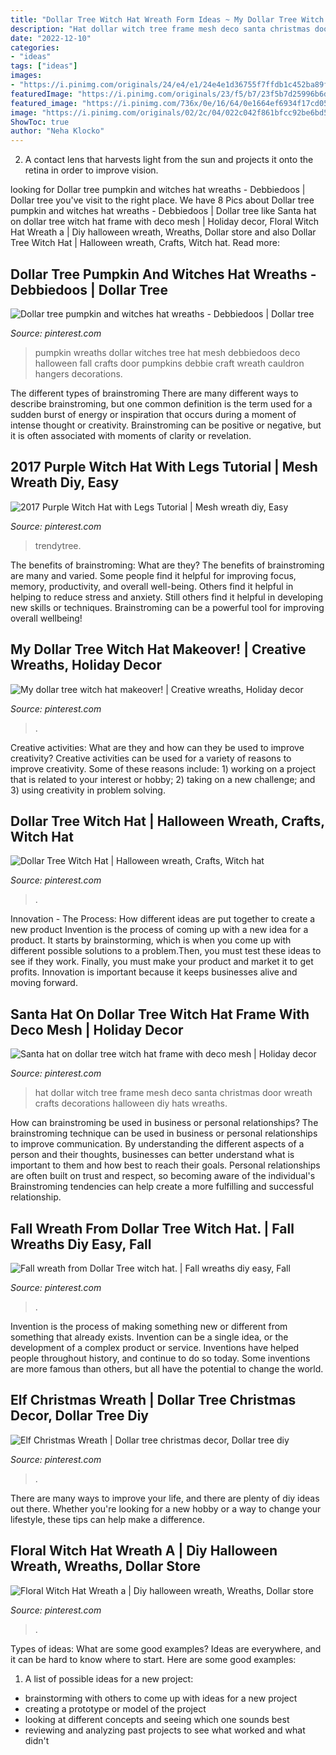 ```yaml
---
title: "Dollar Tree Witch Hat Wreath Form Ideas ~ My Dollar Tree Witch Hat Makeover!"
description: "Hat dollar witch tree frame mesh deco santa christmas door wreath crafts decorations halloween diy hats wreaths"
date: "2022-12-10"
categories:
- "ideas"
tags: ["ideas"]
images:
- "https://i.pinimg.com/originals/24/e4/e1/24e4e1d36755f7ffdb1c452ba89f7423.jpg"
featuredImage: "https://i.pinimg.com/originals/23/f5/b7/23f5b7d25996b6db1021241ac1e4712c.jpg"
featured_image: "https://i.pinimg.com/736x/0e/16/64/0e1664ef6934f17cd05431eeb1a89369.jpg"
image: "https://i.pinimg.com/originals/02/2c/04/022c042f861bfcc92be6bd5c4c464eec.jpg"
ShowToc: true
author: "Neha Klocko"
---
```



2. A contact lens that harvests light from the sun and projects it onto the retina in order to improve vision.

	

		
looking for Dollar tree pumpkin and witches hat wreaths - Debbiedoos | Dollar tree you've visit to the right place. We have 8 Pics about Dollar tree pumpkin and witches hat wreaths - Debbiedoos | Dollar tree like Santa hat on dollar tree witch hat frame with deco mesh | Holiday decor, Floral Witch Hat Wreath a | Diy halloween wreath, Wreaths, Dollar store and also Dollar Tree Witch Hat | Halloween wreath, Crafts, Witch hat. Read more:
		
    
## Dollar Tree Pumpkin And Witches Hat Wreaths - Debbiedoos | Dollar Tree

<img loading=lazy src="https://i.pinimg.com/originals/24/e4/e1/24e4e1d36755f7ffdb1c452ba89f7423.jpg" onerror="this.onerror=null;this.src='https://tse3.mm.bing.net/th?id=OIP.NgiMM2-khvMm-N3xJ3chUgHaNk&amp;pid=15.1';" alt="Dollar tree pumpkin and witches hat wreaths - Debbiedoos | Dollar tree">

_Source: pinterest.com_

>pumpkin wreaths dollar witches tree hat mesh debbiedoos deco halloween fall crafts door pumpkins debbie craft wreath cauldron hangers decorations. 

	

The different types of brainstroming
There are many different ways to describe brainstroming, but one common definition is the term used for a sudden burst of energy or inspiration that occurs during a moment of intense thought or creativity. Brainstroming can be positive or negative, but it is often associated with moments of clarity or revelation.

    
## 2017 Purple Witch Hat With Legs Tutorial | Mesh Wreath Diy, Easy

<img loading=lazy src="https://i.pinimg.com/originals/93/25/51/9325514ed3c559ed17ee11de0c35f610.jpg" onerror="this.onerror=null;this.src='https://tse1.mm.bing.net/th?id=OIP.iSXFPyv6H834IYOG3FJ4TQHaK_&amp;pid=15.1';" alt="2017 Purple Witch Hat with Legs Tutorial | Mesh wreath diy, Easy">

_Source: pinterest.com_

>trendytree. 

	

The benefits of brainstroming: What are they?
The benefits of brainstroming are many and varied. Some people find it helpful for improving focus, memory, productivity, and overall well-being. Others find it helpful in helping to reduce stress and anxiety. Still others find it helpful in developing new skills or techniques. Brainstroming can be a powerful tool for improving overall wellbeing!

    
## My Dollar Tree Witch Hat Makeover! | Creative Wreaths, Holiday Decor

<img loading=lazy src="https://i.pinimg.com/736x/3d/af/64/3daf645af6dbc3c3a893aae2b645d232.jpg" onerror="this.onerror=null;this.src='https://tse2.mm.bing.net/th?id=OIP.lXrhVnzU4f1c9W_h-eag_gHaJ3&amp;pid=15.1';" alt="My dollar tree witch hat makeover! | Creative wreaths, Holiday decor">

_Source: pinterest.com_

>. 

	

Creative activities: What are they and how can they be used to improve creativity?
Creative activities can be used for a variety of reasons to improve creativity. Some of these reasons include: 1) working on a project that is related to your interest or hobby; 2) taking on a new challenge; and 3) using creativity in problem solving.

    
## Dollar Tree Witch Hat | Halloween Wreath, Crafts, Witch Hat

<img loading=lazy src="https://i.pinimg.com/736x/ad/ad/af/adadafd032fe4d0edc0f10017b5a24ee.jpg" onerror="this.onerror=null;this.src='https://tse3.mm.bing.net/th?id=OIP.ZZSPaZ7eZdzI1NMjoz54XgHaL7&amp;pid=15.1';" alt="Dollar Tree Witch Hat | Halloween wreath, Crafts, Witch hat">

_Source: pinterest.com_

>. 

	

Innovation - The Process: How different ideas are put together to create a new product
Invention is the process of coming up with a new idea for a product. It starts by brainstorming, which is when you come up with different possible solutions to a problem.Then, you must test these ideas to see if they work. Finally, you must make your product and market it to get profits. Innovation is important because it keeps businesses alive and moving forward.

    
## Santa Hat On Dollar Tree Witch Hat Frame With Deco Mesh | Holiday Decor

<img loading=lazy src="https://i.pinimg.com/originals/02/2c/04/022c042f861bfcc92be6bd5c4c464eec.jpg" onerror="this.onerror=null;this.src='https://tse2.mm.bing.net/th?id=OIP.HfZI9ABIAZjA84dU6qsj1wHaJq&amp;pid=15.1';" alt="Santa hat on dollar tree witch hat frame with deco mesh | Holiday decor">

_Source: pinterest.com_

>hat dollar witch tree frame mesh deco santa christmas door wreath crafts decorations halloween diy hats wreaths. 

	

How can brainstroming be used in business or personal relationships?
The brainstroming technique can be used in business or personal relationships to improve communication. By understanding the different aspects of a person and their thoughts, businesses can better understand what is important to them and how best to reach their goals. Personal relationships are often built on trust and respect, so becoming aware of the individual's Brainstroming tendencies can help create a more fulfilling and successful relationship.

    
## Fall Wreath From Dollar Tree Witch Hat. | Fall Wreaths Diy Easy, Fall

<img loading=lazy src="https://i.pinimg.com/736x/0e/16/64/0e1664ef6934f17cd05431eeb1a89369.jpg" onerror="this.onerror=null;this.src='https://tse2.mm.bing.net/th?id=OIP.Y4X_wIPXAoZAsGywvlD90wHaLI&amp;pid=15.1';" alt="Fall wreath from Dollar Tree witch hat. | Fall wreaths diy easy, Fall">

_Source: pinterest.com_

>. 

	

Invention is the process of making something new or different from something that already exists. Invention can be a single idea, or the development of a complex product or service. Inventions have helped people throughout history, and continue to do so today. Some inventions are more famous than others, but all have the potential to change the world.

    
## Elf Christmas Wreath | Dollar Tree Christmas Decor, Dollar Tree Diy

<img loading=lazy src="https://i.pinimg.com/originals/e9/13/a5/e913a53eb434e037e9eda117243b8368.jpg" onerror="this.onerror=null;this.src='https://tse1.mm.bing.net/th?id=OIP.WWD5bnU_HaiveU6XM1gz_wHaPP&amp;pid=15.1';" alt="Elf Christmas Wreath | Dollar tree christmas decor, Dollar tree diy">

_Source: pinterest.com_

>. 

	

There are many ways to improve your life, and there are plenty of diy ideas out there. Whether you're looking for a new hobby or a way to change your lifestyle, these tips can help make a difference.

    
## Floral Witch Hat Wreath A | Diy Halloween Wreath, Wreaths, Dollar Store

<img loading=lazy src="https://i.pinimg.com/originals/23/f5/b7/23f5b7d25996b6db1021241ac1e4712c.jpg" onerror="this.onerror=null;this.src='https://tse2.mm.bing.net/th?id=OIP.W92vpN3yb5TE6dVUPUhiZwHaJ4&amp;pid=15.1';" alt="Floral Witch Hat Wreath a | Diy halloween wreath, Wreaths, Dollar store">

_Source: pinterest.com_

>. 

	

Types of ideas: What are some good examples?
Ideas are everywhere, and it can be hard to know where to start. Here are some good examples:
1. A list of possible ideas for a new project: 
- brainstorming with others to come up with ideas for a new project 
- creating a prototype or model of the project 
- looking at different concepts and seeing which one sounds best 
- reviewing and analyzing past projects to see what worked and what didn't 

